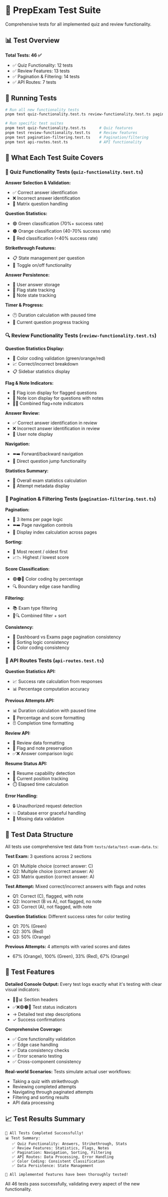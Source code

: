 # 🧪 PrepExam Test Suite

Comprehensive tests for all implemented quiz and review functionality.

## 📊 Test Overview

**Total Tests: 46 ✅**
- ✅ Quiz Functionality: 12 tests
- ✅ Review Features: 13 tests  
- ✅ Pagination & Filtering: 14 tests
- ✅ API Routes: 7 tests

## 🏃 Running Tests

```bash
# Run all new functionality tests
pnpm test quiz-functionality.test.ts review-functionality.test.ts pagination-filtering.test.ts api-routes.test.ts

# Run specific test suites
pnpm test quiz-functionality.test.ts      # Quiz features
pnpm test review-functionality.test.ts    # Review features  
pnpm test pagination-filtering.test.ts    # Pagination/filtering
pnpm test api-routes.test.ts              # API functionality
```

## 📝 What Each Test Suite Covers

### 🧪 Quiz Functionality Tests (`quiz-functionality.test.ts`)

**Answer Selection & Validation:**
- ✅ Correct answer identification
- ❌ Incorrect answer identification  
- 🔲 Matrix question handling

**Question Statistics:**
- 🟢 Green classification (70%+ success rate)
- 🟠 Orange classification (40-70% success rate)
- 🔴 Red classification (<40% success rate)

**Strikethrough Features:**
- 📋 State management per question
- 🔄 Toggle on/off functionality

**Answer Persistence:**
- 📝 User answer storage
- 🚩 Flag state tracking
- 📝 Note state tracking

**Timer & Progress:**
- 🕐 Duration calculation with paused time
- 📍 Current question progress tracking

### 🔍 Review Functionality Tests (`review-functionality.test.ts`)

**Question Statistics Display:**
- 🎨 Color coding validation (green/orange/red)
- 📈 Correct/incorrect breakdown
- 📋 Sidebar statistics display

**Flag & Note Indicators:**
- 🚩 Flag icon display for flagged questions
- 📝 Note icon display for questions with notes
- 🚩📝 Combined flag+note indicators

**Answer Review:**
- ✅ Correct answer identification in review
- ❌ Incorrect answer identification in review
- 📝 User note display

**Navigation:**
- ⬅️➡️ Forward/backward navigation
- 🎯 Direct question jump functionality

**Statistics Summary:**
- 🎯 Overall exam statistics calculation
- 📅 Attempt metadata display

### 📄 Pagination & Filtering Tests (`pagination-filtering.test.ts`)

**Pagination:**
- 📄 3 items per page logic
- ⬅️➡️ Page navigation controls
- 🔢 Display index calculation across pages

**Sorting:**
- 📅 Most recent / oldest first
- 📈📉 Highest / lowest score

**Score Classification:**
- 🟢🟠🔴 Color coding by percentage
- 🔍 Boundary edge case handling

**Filtering:**
- 📚 Exam type filtering
- 🔄🔍 Combined filter + sort

**Consistency:**
- 📄 Dashboard vs Exams page pagination consistency
- 🔄 Sorting logic consistency
- 🎨 Color coding consistency

### 🔗 API Routes Tests (`api-routes.test.ts`)

**Question Statistics API:**
- 📈 Success rate calculation from responses
- 📊 Percentage computation accuracy

**Previous Attempts API:**
- 📊 Duration calculation with paused time
- 🎯 Percentage and score formatting
- ⏰ Completion time formatting

**Review API:**
- 📝 Review data formatting
- 🚩 Flag and note preservation
- ✅❌ Answer comparison logic

**Resume Status API:**
- 🔄 Resume capability detection
- 📍 Current position tracking
- ⏱️ Elapsed time calculation

**Error Handling:**
- 🔒 Unauthorized request detection
- 💥 Database error graceful handling
- 🚫 Missing data validation

## 🎯 Test Data Structure

All tests use comprehensive test data from `tests/data/test-exam-data.ts`:

**Test Exam:** 3 questions across 2 sections
- Q1: Multiple choice (correct answer: C)
- Q2: Multiple choice (correct answer: A) 
- Q3: Matrix question (correct answer: A)

**Test Attempt:** Mixed correct/incorrect answers with flags and notes
- Q1: Correct (C), flagged, with note
- Q2: Incorrect (B vs A), not flagged, no note
- Q3: Correct (A), not flagged, with note

**Question Statistics:** Different success rates for color testing
- Q1: 70% (Green)
- Q2: 30% (Red)
- Q3: 50% (Orange)

**Previous Attempts:** 4 attempts with varied scores and dates
- 67% (Orange), 100% (Green), 33% (Red), 67% (Orange)

## 🚀 Test Features

**Detailed Console Output:**
Every test logs exactly what it's testing with clear visual indicators:
- 🧪📝📊 Section headers
- ✅❌🟢🟠🔴 Test status indicators
- → Detailed test step descriptions
- ✓ Success confirmations

**Comprehensive Coverage:**
- ✅ Core functionality validation
- ✅ Edge case handling
- ✅ Data consistency checks
- ✅ Error scenario testing
- ✅ Cross-component consistency

**Real-world Scenarios:**
Tests simulate actual user workflows:
- Taking a quiz with strikethrough
- Reviewing completed attempts  
- Navigating through paginated attempts
- Filtering and sorting results
- API data processing

## 📈 Test Results Summary

```
🎯 All Tests Completed Successfully!
📊 Test Summary:
   ✅ Quiz Functionality: Answers, Strikethrough, Stats
   ✅ Review Features: Statistics, Flags, Notes
   ✅ Pagination: Navigation, Sorting, Filtering  
   ✅ API Routes: Data Processing, Error Handling
   ✅ Color Coding: Consistent Classification
   ✅ Data Persistence: State Management

🚀 All implemented features have been thoroughly tested!
```

All 46 tests pass successfully, validating every aspect of the new functionality.

